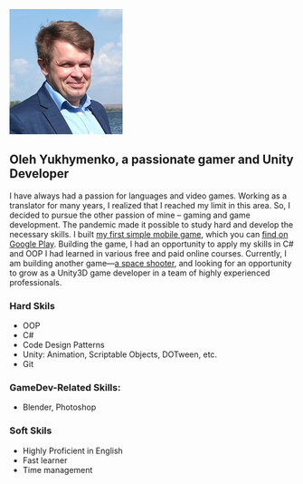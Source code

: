 
![image](/assets/images/small.jpg)
## Oleh Yukhymenko, a passionate gamer and Unity Developer

I have always had a passion for languages and video games. Working as a translator for many years, I realized that I reached my limit in this area. So, I decided to pursue the other passion of mine – gaming and game development. The pandemic made it possible to study hard and develop the necessary skills. I built [my first simple mobile game](https://github.com/Jukol/Fifteen), which you can [find on Google Play](https://play.google.com/store/apps/details?id=com.OlehYukhymenko.Fifteen). Building the game, I had an opportunity to apply my skills in C# and OOP I had learned in various free and paid online courses. Currently, I am building another game—[a space shooter](https://github.com/Jukol/Space_Shooter/tree/master), and looking for an opportunity to grow as a Unity3D game developer in a team of highly experienced professionals.

### Hard Skils

-	OOP
-	C#
-	Code Design Patterns
-	Unity: Animation, Scriptable Objects, DOTween, etc.
-	Git

### GameDev-Related Skills:

- Blender, Photoshop

### Soft Skils

-	Highly Proficient in English
- Fast learner
- Time management
